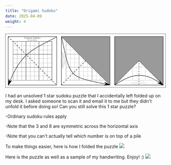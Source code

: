```yaml
---
title: "Origami Sudoku"
date: 2025-04-09
weight: 4
---
```

<img src="featured.png" alt="Puzzle Image">


<p>I had an unsolved 1 star sudoku puzzle that I accidentally left folded up on my desk. I asked someone to scan it and email it to me but they didn't unfold it before doing so! Can you still solve this 1 star puzzle?</p>
<p>
-Ordinary sudoku rules apply
</p>
<p>
-Note that the 3 and 8 are symmetric across the horizontal axis
</p>
<p>
-Note that you can't actually tell which number is on top of a pile
</p>
<p>
To make things easier, here is how I folded the puzzle
<img src="/Dateien/bild.php?data=ff138f2b-8185-3030303445462d31"/>
</p>
<p>Here is the puzzle as well as a sample of my handwriting. Enjoy! :)
<img src="/Dateien/bild.php?data=a3b3a171-8194-3030303445462d32"/>
</p>